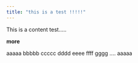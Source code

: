 ```yaml
---
title: "this is a test !!!!!"
---
```

 
This is a content test..... 

**more**

aaaaa bbbbb ccccc dddd eeee ffff gggg .... aaaaa
